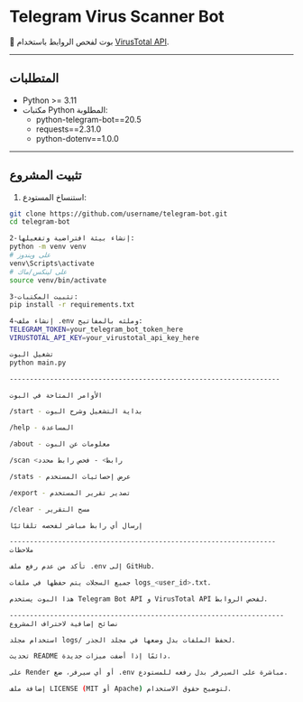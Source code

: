 # Telegram Virus Scanner Bot

🤖 بوت لفحص الروابط باستخدام [VirusTotal API](https://www.virustotal.com/).

---

## المتطلبات

- Python >= 3.11
- مكتبات Python المطلوبة:
  - python-telegram-bot==20.5
  - requests==2.31.0
  - python-dotenv==1.0.0

---

## تثبيت المشروع

1. استنساخ المستودع:
```bash
git clone https://github.com/username/telegram-bot.git
cd telegram-bot

2-إنشاء بيئة افتراضية وتفعيلها:
python -m venv venv
# على ويندوز
venv\Scripts\activate
# على لينكس/ماك
source venv/bin/activate

3-تثبيت المكتبات:
pip install -r requirements.txt

4-إنشاء ملف .env وملئه بالمفاتيح:
TELEGRAM_TOKEN=your_telegram_bot_token_here
VIRUSTOTAL_API_KEY=your_virustotal_api_key_here

تشغيل البوت
python main.py

-------------------------------------------------------------------

الأوامر المتاحة في البوت

/start - بداية التشغيل وشرح البوت

/help - المساعدة

/about - معلومات عن البوت

/scan <رابط> - فحص رابط محدد

/stats - عرض إحصائيات المستخدم

/export - تصدير تقرير المستخدم

/clear - مسح التقرير

إرسال أي رابط مباشر لفحصه تلقائيًا

------------------------------------------------------------------
ملاحظات

تأكد من عدم رفع ملف .env إلى GitHub.

جميع السجلات يتم حفظها في ملفات logs_<user_id>.txt.

هذا البوت يستخدم Telegram Bot API و VirusTotal API لفحص الروابط.

--------------------------------------------------------------------
نصائح إضافية لاحتراف المشروع

استخدام مجلد logs/ لحفظ الملفات بدل وضعها في مجلد الجذر.

تحديث README دائمًا إذا أضفت ميزات جديدة.

على Render أو أي سيرفر، ضع .env مباشرة على السيرفر بدل رفعه للمستودع.

إضافة ملف LICENSE (MIT أو Apache) لتوضيح حقوق الاستخدام.
